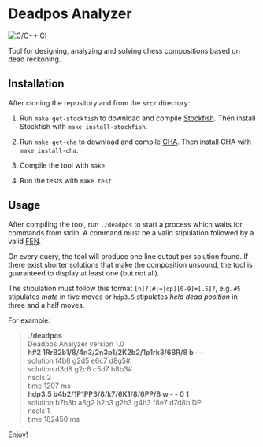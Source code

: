 # Deadpos Analyzer

[![C/C++ CI](https://github.com/miguel-ambrona/deadpos/actions/workflows/c-cpp.yml/badge.svg?branch=master)](https://github.com/miguel-ambrona/deadpos/actions/workflows/c-cpp.yml)

Tool for designing, analyzing and solving chess compositions based on
dead reckoning.

## Installation

After cloning the repository and from the `src/` directory:

1. Run `make get-stockfish` to download and compile
[Stockfish](https://github.com/official-stockfish/Stockfish).
Then install Stockfish with `make install-stockfish`.

2. Run `make get-cha` to download and compile
[CHA](https://github.com/miguel-ambrona/D3-Chess).
Then install CHA with `make install-cha`.

3. Compile the tool with `make`.

4. Run the tests with `make test`.

## Usage

After compiling the tool, run `./deadpos` to start a process which waits for
commands from stdin. A command must be a valid stipulation followed by a valid
[FEN](https://en.wikipedia.org/wiki/Forsyth%E2%80%93Edwards_Notation).

On every query, the tool will produce one line output per solution found.
If there exist shorter solutions that make the composition unsound, the tool
is guaranteed to display at least one (but not all).

The stipulation must follow this format `[h]?[#|=|dp][0-9]+[.5]?`,
e.g. `#5` stipulates *mate* in five moves or `hdp3.5` stipulates
*help dead position* in three and a half moves.

For example:

> **./deadpos**<br>
> Deadpos Analyzer version 1.0<br>
> **h#2 1RrB2b1/8/4n3/2n3p1/2K2b2/1p1rk3/6BR/8 b - -**<br>
> solution f4b8 g2d5 e6c7 d8g5#<br>
> solution d3d8 g2c6 c5d7 b8b3#<br>
> nsols 2<br>
> time 1207 ms<br>
> **hdp3.5 b4b2/1P1PP3/8/k7/6K1/8/6PP/8 w - - 0 1**<br>
> solution b7b8b a8g2 h2h3 g2h3 g4h3 f8e7 d7d8b DP<br>
> nsols 1<br>
> time 182450 ms<br>

Enjoy!